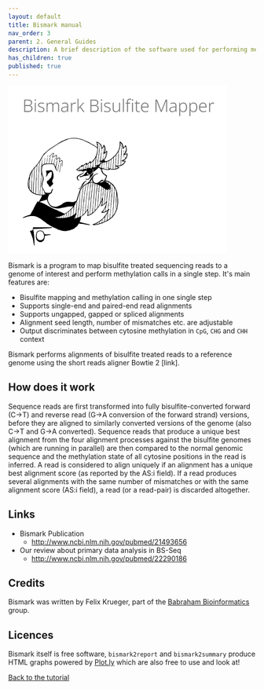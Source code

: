 ```yaml
---
layout: default
title: Bismark manual
nav_order: 3
parent: 2. General Guides
description: A brief description of the software used for performing methylation analyses
has_children: true
published: true
---
```


![Bismark figure](bismark.png)


Bismark is a program to map bisulfite treated sequencing reads to a genome of interest and perform methylation calls in a single step. It's main features are:

- Bisulfite mapping and methylation calling in one single step
- Supports single-end and paired-end read alignments
- Supports ungapped, gapped or spliced alignments
- Alignment seed length, number of mismatches etc. are adjustable
- Output discriminates between cytosine methylation in `CpG`, `CHG` and `CHH` context


Bismark performs alignments of bisulfite treated reads to a reference genome using the short reads aligner Bowtie 2 [link].

## How does it work
Sequence reads are first transformed into fully bisulfite-converted forward (C->T) and reverse read (G->A conversion of the forward strand) versions, before they are aligned to similarly converted versions of the genome (also C->T and G->A converted). Sequence reads that produce a unique best alignment from the four alignment processes against the bisulfite genomes (which are running in parallel) are then compared to the normal genomic sequence and the methylation state of all cytosine positions in the read is inferred. A read is considered to align uniquely if an alignment has a unique best alignment score (as reported by the AS:i field). If a read produces several alignments with the same number of mismatches or with the same alignment score (AS:i field), a read (or a read-pair) is discarded altogether.

## Links

- Bismark Publication
  - http://www.ncbi.nlm.nih.gov/pubmed/21493656
- Our review about primary data analysis in BS-Seq
  - http://www.ncbi.nlm.nih.gov/pubmed/22290186


## Credits

Bismark was written by Felix Krueger, part of the [Babraham Bioinformatics](http://www.bioinformatics.babraham.ac.uk/projects/bismark/) group.

## Licences

Bismark itself is free software, `bismark2report` and `bismark2summary` produce HTML graphs powered by [Plot.ly](https://plot.ly/javascript/) which are also free to use and look at!


[Back to the tutorial](https://gabbo89.github.io/EEA2024/docs/3a1_WGBS_cleaning_and_alignment.html#bismark-meth_extract)